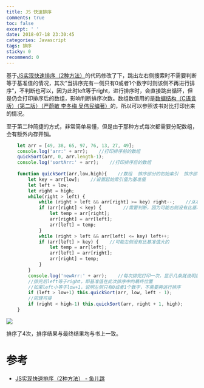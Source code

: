 ```yaml
---
title: JS 快速排序
comments: true
toc: false
excerpt: ' '
date: 2018-07-18 23:30:45
categories: Javascript
tags: 排序
sticky: 0
recommend: 0
---
```

基于[JS实现快速排序（2种方法）](https://blog.csdn.net/xin9910/article/details/73927936)的代码修改了下，跳出左右侧搜索时不需要判断等于基准值的情况，其次”当排序完有一侧只有0或者1个数字时则该侧不再进行排序”，不判断也可以，因为此时left等于right，进行排序时，会直接跳出循环，但是仍会打印排序后的数组，影响判断排序次数。数组数值用的是[数据结构（C语言版）（第二版）（严蔚敏 李冬梅 吴伟民编著）](https://e.jd.com/30611239.html)的，所以可以参照该书对比打印出来的情况。

至于第二种简捷的方式，非常简单易懂，但是由于那种方式每次都需要分配数组，会有额外内存开销。

``` javascript
    let arr = [49, 38, 65, 97, 76, 13, 27, 49];
    console.log('arr:' + arr);    //打印排序前的数组
    quickSort(arr, 0, arr.length-1);
    console.log('sortArr:' + arr);    //打印排序后的数组
 
    function quickSort(arr,low,high){    //数组  排序部分的初始索引  排序部分的结尾索引
        let key = arr[low];    //设置起始索引值为基准值
        let left = low;
        let right = high;
        while(right > left) {
            while (right > left && arr[right] >= key) right--;    //从右侧开始搜索
            if (arr[right] < key) {        //需要判断，因为可能右侧没有比基准值小的
                let temp = arr[right];
                arr[right] = arr[left];
                arr[left] = temp;
            }
            while (right > left && arr[left] <= key) left++;
            if (arr[left] > key) {    //可能左侧没有比基准值大的
                let temp = arr[left];
                arr[left] = arr[right];
                arr[right] = temp;
            }
        }
        console.log('newArr:' + arr);    //每次排完打印一次，显示几条就说明排了几次
        //排完后left等于right，即基准值在此次排序中的最终位置
        //如果left小等于low+1，说明左侧只有0或者1个数字，不需要再进行排序
        if (left > low+1) this.quickSort(arr, low, left - 1);
        //同理可得
        if (right < high-1) this.quickSort(arr, right + 1, high);
    }
```

![](running_result-0.png)

排序了4次，排序结果与最终结果均与书上一致。

# 参考

- [JS实现快速排序（2种方法） - 鱼儿跳](https://blog.csdn.net/xin9910/article/details/73927936)